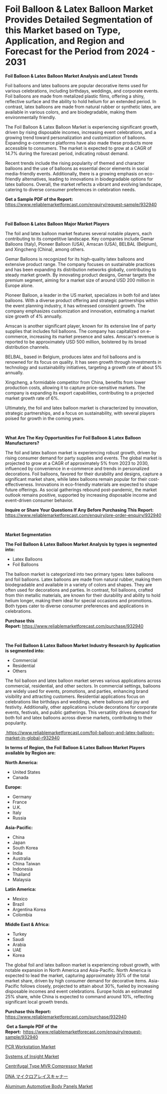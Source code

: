 <p><h1>Foil Balloon & Latex Balloon Market Provides Detailed Segmentation of this Market based on Type, Application, and Region and Forecast for the Period from 2024 - 2031</h1></p><p><strong>Foil Balloon & Latex Balloon Market Analysis and Latest Trends</strong></p>
<p><p>Foil balloons and latex balloons are popular decorative items used for various celebrations, including birthdays, weddings, and corporate events. Foil balloons are made from metalized plastic films, offering a shiny, reflective surface and the ability to hold helium for an extended period. In contrast, latex balloons are made from natural rubber or synthetic latex, are available in various colors, and are biodegradable, making them environmentally friendly.</p><p>The Foil Balloon & Latex Balloon Market is experiencing significant growth, driven by rising disposable incomes, increasing event celebrations, and a growing trend toward personalization and customization of balloons. Expanding e-commerce platforms have also made these products more accessible to consumers. The market is expected to grow at a CAGR of 14.7% during the forecast period, indicating robust demand.</p><p>Recent trends include the rising popularity of themed and character balloons and the use of balloons as essential decor elements in social media-friendly events. Additionally, there is a growing emphasis on eco-friendly alternatives, leading to innovations in biodegradable options for latex balloons. Overall, the market reflects a vibrant and evolving landscape, catering to diverse consumer preferences in celebration needs.</p></p>
<p><strong>Get a Sample PDF of the Report:&nbsp;</strong> <a href="https://www.reliablemarketforecast.com/enquiry/request-sample/932940">https://www.reliablemarketforecast.com/enquiry/request-sample/932940</a></p>
<p>&nbsp;</p>
<p><strong>Foil Balloon & Latex Balloon Major Market Players</strong></p>
<p><p>The foil and latex balloon market features several notable players, each contributing to its competitive landscape. Key companies include Gemar Balloons (Italy), Pioneer Balloon (USA), Amscan (USA), BELBAL (Belgium), and Xingcheng (China), among others.</p><p>Gemar Balloons is recognized for its high-quality latex balloons and extensive product range. The company focuses on sustainable practices and has been expanding its distribution networks globally, contributing to steady market growth. By innovating product designs, Gemar targets the premium segment, aiming for a market size of around USD 200 million in Europe alone.</p><p>Pioneer Balloon, a leader in the US market, specializes in both foil and latex balloons. With a diverse product offering and strategic partnerships within the event planning industry, it has witnessed consistent growth. The company emphasizes customization and innovation, estimating a market size growth of 4% annually.</p><p>Amscan is another significant player, known for its extensive line of party supplies that includes foil balloons. The company has capitalized on e-commerce, increasing its market presence and sales. Amscan's revenue is reported to be approximately USD 500 million, bolstered by its broad distribution channels.</p><p>BELBAL, based in Belgium, produces latex and foil balloons and is renowned for its focus on quality. It has seen growth through investments in technology and sustainability initiatives, targeting a growth rate of about 5% annually.</p><p>Xingcheng, a formidable competitor from China, benefits from lower production costs, allowing it to capture price-sensitive markets. The company is expanding its export capabilities, contributing to a projected market growth rate of 6%.</p><p>Ultimately, the foil and latex balloon market is characterized by innovation, strategic partnerships, and a focus on sustainability, with several players poised for growth in the coming years.</p></p>
<p>&nbsp;</p>
<p><strong>What Are The Key Opportunities For Foil Balloon & Latex Balloon Manufacturers?</strong></p>
<p><p>The foil and latex balloon market is experiencing robust growth, driven by rising consumer demand for party supplies and events. The global market is projected to grow at a CAGR of approximately 5% from 2023 to 2030, influenced by convenience in e-commerce and trends in personalized decorations. Foil balloons, favored for their durability and designs, capture a significant market share, while latex balloons remain popular for their cost-effectiveness. Innovations in eco-friendly materials are expected to shape future offerings. As social gatherings rebound post-pandemic, the market outlook remains positive, supported by increasing disposable income and event-driven consumer behavior.</p></p>
<p><strong>Inquire or Share Your Questions If Any Before Purchasing This Report:</strong> <a href="https://www.reliablemarketforecast.com/enquiry/pre-order-enquiry/932940">https://www.reliablemarketforecast.com/enquiry/pre-order-enquiry/932940</a></p>
<p>&nbsp;</p>
<p><strong>Market Segmentation</strong></p>
<p><strong>The Foil Balloon & Latex Balloon Market Analysis by types is segmented into:</strong></p>
<p><ul><li>Latex Balloons</li><li>Foil Balloons</li></ul></p>
<p><p>The balloon market is categorized into two primary types: latex balloons and foil balloons. Latex balloons are made from natural rubber, making them biodegradable and available in a variety of colors and shapes. They are often used for decorations and parties. In contrast, foil balloons, crafted from thin metallic materials, are known for their durability and ability to hold helium longer, making them ideal for special occasions and promotions. Both types cater to diverse consumer preferences and applications in celebrations.</p></p>
<p><strong>Purchase this Report:&nbsp;</strong><a href="https://www.reliablemarketforecast.com/purchase/932940">https://www.reliablemarketforecast.com/purchase/932940</a></p>
<p>&nbsp;</p>
<p><strong>The Foil Balloon & Latex Balloon Market Industry Research by Application is segmented into:</strong></p>
<p><ul><li>Commercial</li><li>Residential</li><li>Others</li></ul></p>
<p><p>The foil balloon and latex balloon market serves various applications across commercial, residential, and other sectors. In commercial settings, balloons are widely used for events, promotions, and parties, enhancing brand visibility and attracting customers. Residential applications focus on celebrations like birthdays and weddings, where balloons add joy and festivity. Additionally, other applications include decorations for corporate events, festivals, and public gatherings. This versatility drives demand for both foil and latex balloons across diverse markets, contributing to their popularity.</p></p>
<p><a href="https://www.reliablemarketforecast.com/foil-balloon-and-latex-balloon-market-in-global-r932940">&nbsp;https://www.reliablemarketforecast.com/foil-balloon-and-latex-balloon-market-in-global-r932940</a></p>
<p><strong>In terms of Region, the Foil Balloon & Latex Balloon Market Players available by Region are:</strong></p>
<p>
    <p> <strong> North America: </strong>
        <ul>
            <li>United States</li>
            <li>Canada</li>
        </ul>
        </p> 
    <p> <strong> Europe: </strong>
        <ul>
            <li>Germany</li>
            <li>France</li>
            <li>U.K.</li>
            <li>Italy</li>
            <li>Russia</li>
        </ul>
        </p> 
    <p> <strong> Asia-Pacific: </strong>
        <ul>
            <li>China</li>
            <li>Japan</li>
            <li>South Korea</li>
            <li>India</li>
            <li>Australia</li>
            <li>China Taiwan</li>
            <li>Indonesia</li>
            <li>Thailand</li>
            <li>Malaysia</li>
        </ul>
        </p> 
    <p> <strong> Latin America: </strong>
        <ul>
            <li>Mexico</li>
            <li>Brazil</li>
            <li>Argentina Korea</li>
            <li>Colombia</li>
        </ul>
        </p> 
    <p> <strong> Middle East & Africa: </strong>
        <ul>
            <li>Turkey</li>
            <li>Saudi</li>
            <li>Arabia</li>
            <li>UAE</li>
            <li>Korea</li>
        </ul>
    </p>
    </p>
<p><p>The global foil and latex balloon market is experiencing robust growth, with notable expansion in North America and Asia-Pacific. North America is expected to lead the market, capturing approximately 35% of the total market share, driven by high consumer demand for decorative items. Asia-Pacific follows closely, projected to attain about 30%, fueled by increasing disposable incomes and event celebrations. Europe holds an estimated 25% share, while China is expected to command around 10%, reflecting significant local growth trends.</p></p>
<p><strong>Purchase this Report: </strong><a href="https://www.reliablemarketforecast.com/purchase/932940">https://www.reliablemarketforecast.com/purchase/932940</a></p>
<p>&nbsp;<strong>Get a Sample PDF of the Report:&nbsp;&nbsp;</strong><a href="https://www.reliablemarketforecast.com/enquiry/request-sample/932940">https://www.reliablemarketforecast.com/enquiry/request-sample/932940</a></p>
<p><strong></strong></p>
<p><p><a href="https://medium.com/@nettieboyle39/the-global-pcr-workstation-market-is-a-dynamic-and-growing-industry-cb5904ca90d1">PCR Workstation Market</a></p><p><a href="https://www.linkedin.com/pulse/unveiling-market-trends-global-systems-insight-growth-regional-bcy6c?trackingId=NnIHaCxtRCWLwl1jwKKuEQ%3D%3D">Systems of Insight Market</a></p><p><a href="https://github.com/gdfhhhj/Market-Research-Report-List-6/blob/main/centrifugal-type-mvr-compressor-market.md">Centrifugal Type MVR Compressor Market</a></p><p><a href="https://williamkable67.medium.com/%E3%82%B0%E3%83%AD%E3%83%BC%E3%83%90%E3%83%ABdna%E3%83%9E%E3%82%A4%E3%82%AF%E3%83%AD%E3%82%A2%E3%83%AC%E3%82%A4%E3%82%B9%E3%82%AD%E3%83%A3%E3%83%8A%E3%83%BC%E5%B8%82%E5%A0%B4%E5%88%86%E6%9E%90-%E3%83%88%E3%83%AC%E3%83%B3%E3%83%89-%E4%BA%88%E6%B8%AC-%E3%81%8A%E3%82%88%E3%81%B3%E6%88%90%E9%95%B7%E6%A9%9F%E4%BC%9A-2024%E5%B9%B4-2031%E5%B9%B4-%E3%81%AE117%E3%83%9A%E3%83%BC%E3%82%B8%E3%83%AC%E3%83%9D%E3%83%BC%E3%83%88-7c06452be1fb">DNA マイクロアレイスキャナー</a></p><p><a href="https://issuu.com/reportprime-2/docs/aluminum-automotive-body-panels-mar_9eaab3db807ca1">Aluminum Automotive Body Panels Market</a></p></p>